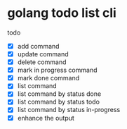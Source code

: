 # golang todo list cli

todo

- [x] add command
- [x] update command
- [x] delete command
- [x] mark in progress command
- [x] mark done command
- [x] list command
- [x] list command by status done
- [x] list command by status todo
- [x] list command by status in-progress
- [x] enhance the output
